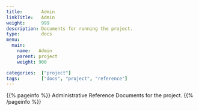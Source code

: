 ```yaml
---
title:       Admin
linkTitle:   Admin
weight:      999
description: Documents for running the project.
type:        docs
menu:
  main:
    name:   Admin
    parent: project
    weight: 900

categories:  ["project"]
tags:        ["docs", "project", "reference"]
---
```


{{% pageinfo %}}
Administrative Reference Documents for the project.
{{% /pageinfo %}}
